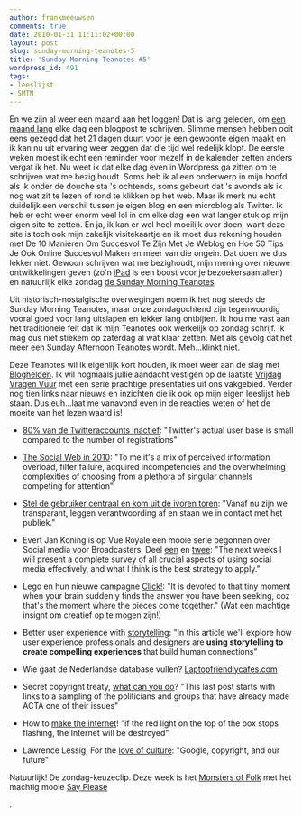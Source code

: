 ```yaml
---
author: frankmeeuwsen
comments: true
date: 2010-01-31 11:11:02+00:00
layout: post
slug: sunday-morning-teanotes-5
title: 'Sunday Morning Teanotes #5'
wordpress_id: 491
tags:
- leeslijst
- SMTN
---
```


En we zijn al weer een maand aan het loggen! Dat is lang geleden, om [een maand lang](http://incredibleadventure.nl/2010/01/een-incredible-2010/) elke dag een blogpost te schrijven. Slimme mensen hebben ooit eens gezegd dat het 21 dagen duurt voor je een gewoonte eigen maakt en ik kan nu uit ervaring weer zeggen dat die tijd wel redelijk klopt. De eerste weken moest ik echt een reminder voor mezelf in de kalender zetten anders vergat ik het. Nu weet ik dat elke dag even in Wordpress ga zitten om te schrijven wat me bezig houdt. Soms heb ik al een onderwerp in mijn hoofd als ik onder de douche sta 's ochtends, soms gebeurt dat 's avonds als ik nog wat zit te lezen of rond te klikken op het web. Maar ik merk nu echt duidelijk een verschil tussen je eigen blog en een microblog als Twitter. Ik heb er echt weer enorm veel lol in om elke dag een wat langer stuk op mijn eigen site te zetten. En ja, ik kan er wel heel moeilijk over doen, want deze site is toch ook mijn zakelijk visitekaartje en ik moet dus rekening houden met De 10 Manieren Om Succesvol Te Zijn Met Je Weblog en Hoe 50 Tips Je Ook Online Succesvol Maken en meer van die ongein. Dat doen we dus lekker niet. Gewoon schrijven wat me bezighoudt, mijn mening over nieuwe ontwikkelingen geven (zo'n [iPad](http://incredibleadventure.nl/2010/01/de-ipad-is-er-en-nu/) is een boost voor je bezoekersaantallen) en natuurlijk elke zondag [de Sunday Morning Teanotes](http://incredibleadventure.nl/tag/smtn/).

<!-- more -->Uit historisch-nostalgische overwegingen noem ik het nog steeds de Sunday Morning Teanotes, maar onze zondagochtend zijn tegenwoordig vooral goed voor lang uitslapen en lekker lang ontbijten. Ik hou me vast aan het traditionele feit dat ik mijn Teanotes ook werkelijk op zondag schrijf. Ik mag dus niet stiekem op zaterdag al wat klaar zetten. Met als gevolg dat het meer een Sunday Afternoon Teanotes wordt. Meh...klinkt niet.

Deze Teanotes wil ik eigenlijk kort houden, ik moet weer aan de slag met [Bloghelden](http://www.managementboek.nl/boek/9789022996997/bloghelden_frank_meeuwsen?affiliate=1703). Ik wil nogmaals jullie aandacht vestigen op de laatste [Vrijdag Vragen Vuur](http://incredibleadventure.nl/2010/01/vrijdag-vragen-vuur-4/) met een serie prachtige presentaties uit ons vakgebied. Verder nog tien links naar nieuws en inzichten die ik ook op mijn eigen leeslijst heb staan. Dus euh...laat me vanavond even in de reacties weten of het de moeite van het lezen waard is!



	
  * [80% van de Twitteraccounts inactief](http://liesdamnedliesstatistics.com/2010/01/80-twitter-accounts-inactive-but-core-users-more-committed.html): "Twitter's actual user base is small compared to the number  of registrations"

	
  * [The Social Web in 2010](http://frogpond.posterous.com/the-social-web-in-2010): "To me it's a mix of perceived information overload, filter failure, acquired incompetencies and the overwhelming complexities of choosing from a plethora of singular channels competing for attention"

	
  * [Stel de gebruiker centraal en kom uit de ivoren toren](http://www.denieuwereporter.nl/2010/01/stel-de-gebruiker-centraal-en-kom-uit-de-ivoren-toren/): "Vanaf nu zijn we transparant, leggen verantwoording af en staan we in contact met het publiek."

	
  * Evert Jan Koning is op Vue Royale een mooie serie begonnen over Social media voor Broadcasters. Deel [een](http://www.evertjankoning.com/comments/what_can_social_media_mean_for_broadcasters) en [twee](http://www.evertjankoning.com/comments/what_are_social_media_to_broadcasters_2): "The next weeks I will present a complete survey of all crucial aspects of using social media effectively, and what I think is the best strategy to apply."

	
  * Lego en hun nieuwe campagne [Click!](http://www.mindjumpers.com/blog/2010/01/lego/): "It is devoted to that tiny moment when your brain suddenly finds the answer you have been seeking, coz that's the moment where the pieces come together." (Wat een machtige insight om creatief op te mogen zijn!)

	
  * Better user experience with [storytelling](http://www.smashingmagazine.com/2010/01/29/better-user-experience-using-storytelling-part-one/): "In this article we'll explore how user experience professionals and designers are **using storytelling to create compelling experiences** that build human connections"

	
  * Wie gaat de Nederlandse database vullen? [Laptopfriendlycafes.com](http://www.laptopfriendlycafes.com/)

	
  * Secret copyright treaty, [what can you do](http://www.michaelgeist.ca/content/view/4742/125/)? "This last post starts with links to a sampling of the politicians and groups that have already made ACTA one of their issues"

	
  * How to [make the internet](http://www.boingboing.net/2010/01/28/howto-make-the-inter.html?utm_source=feedburner&utm_medium=feed&utm_campaign=Feed%3A+boingboing%2FiBag+%28Boing+Boing%29&utm_content=Google+Reader)! "if the red light on the top of the box stops flashing, the Internet will be destroyed"

	
  * Lawrence Lessig, For the [love of culture](http://www.tnr.com/article/the-love-culture): "Google, copyright, and our future"


Natuurlijk! De zondag-keuzeclip. Deze week is het [Monsters of Folk](http://monstersoffolk.com/news/) met het machtig mooie [Say Please](http://www.youtube.com/watch?v=hIiDvOdkyCc)

.
